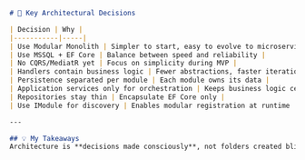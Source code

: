 ﻿```markdown
# 📘 Key Architectural Decisions

| Decision | Why |
|-----------|-----|
| Use Modular Monolith | Simpler to start, easy to evolve to microservices |
| Use MSSQL + EF Core | Balance between speed and reliability |
| No CQRS/MediatR yet | Focus on simplicity during MVP |
| Handlers contain business logic | Fewer abstractions, faster iteration |
| Persistence separated per module | Each module owns its data |
| Application services only for orchestration | Keeps business logic centralized |
| Repositories stay thin | Encapsulate EF Core only |
| Use IModule for discovery | Enables modular registration at runtime |

---

## 💡 My Takeaways
Architecture is **decisions made consciously**, not folders created blindly.